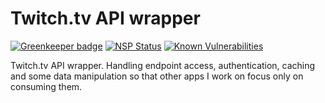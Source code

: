 # Twitch.tv API wrapper
[![Greenkeeper badge](https://badges.greenkeeper.io/lwojcik/twitch-api-proxy.svg)](https://greenkeeper.io/)
[![NSP Status](https://nodesecurity.io/orgs/lwojcik/projects/40005832-9cb1-4b6b-8e46-d76524ef6fb1/badge)](https://nodesecurity.io/orgs/lwojcik/projects/40005832-9cb1-4b6b-8e46-d76524ef6fb1)
[![Known Vulnerabilities](https://snyk.io/test/github/lwojcik/twitch-api-proxy/badge.svg?targetFile=package.json)](https://snyk.io/test/github/lwojcik/twitch-api-proxy?targetFile=package.json)

Twitch.tv API wrapper. Handling endpoint access, authentication, caching and some data manipulation so that other apps I work on focus only on consuming them.
